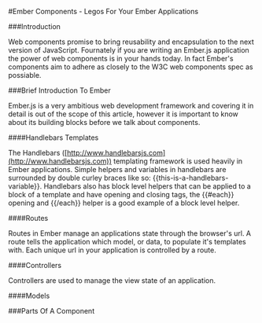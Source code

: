#Ember Components - Legos For Your Ember Applications

###Introduction

Web components promise to bring reusability and encapsulation to the next version of JavaScript.  Fournately if you are writing an Ember.js application the power of web components is in your hands today. In fact Ember's components aim to adhere as closely to the W3C web components spec as possiable.   

###Brief Introduction To Ember

Ember.js is a very ambitious web development framework and covering it in detail is out of the scope of this article, however it is important to know about its building blocks before we talk about components.

####Handlebars Templates

The Handlebars ([http://www.handlebarsjs.com](http://www.handlebarsjs.com)) templating framework is used heavily in Ember applications.  Simple helpers and variables in handlebars are surrounded by double curley braces like so: {{this-is-a-handlebars-variable}}.  Handlebars also has block level helpers that can be applied to a block of a template and have opening and closing tags, the {{#each}} opening and {{/each}} helper is a good example of a block level helper.  

####Routes

Routes in Ember manage an applications state through the browser's url. A route tells the application which model, or data, to populate it's templates with.  Each unique url in your application is controlled by a route.  

####Controllers

Controllers are used to manage the view state of an application. 

####Models

###Parts Of A Component


